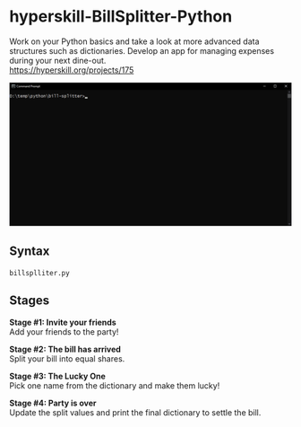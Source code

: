 # hyperskill-BillSplitter-Python
Work on your Python basics and take a look at more advanced data structures such as dictionaries. Develop an app for managing expenses during your next dine-out.  
https://hyperskill.org/projects/175  


<img src="https://github.com/drtierney/hyperskill-BillSplitter-Python/blob/main/bill-splitter.gif"/>

## Syntax
```
billsplliter.py
```

## Stages
**Stage #1: Invite your friends**  
Add your friends to the party!  

**Stage #2: The bill has arrived**  
Split your bill into equal shares.   

**Stage #3: The Lucky One**  
Pick one name from the dictionary and make them lucky! 

**Stage #4: Party is over**  
Update the split values and print the final dictionary to settle the bill.  
